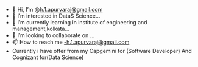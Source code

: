 - 👋 Hi, I’m @h.1.apurvaraj@gmail.com
- 👀 I’m interested in DataS Science...
- 🌱 I’m currently learning in institute of engineering and management,kolkata...
- 💞️ I’m looking to collaborate on ...
- 📫 How to reach me -h.1.apurvaraj@gmail.com
-    Currently i have offer from my Capgemini for (Software Developer) And  Cognizant for(Data Science)
<!---
Apurvarajoff/Apurvarajoff is a ✨ special ✨ repository because its `README.md` (this file) appears on your GitHub profile.
You can click the Preview link to take a look at your changes.
--->
